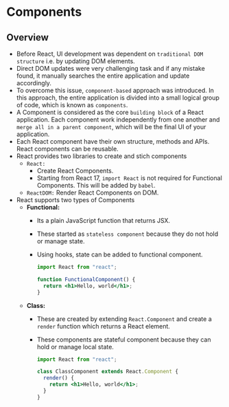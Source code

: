 # Components

## Overview
- Before React, UI development was dependent on `traditional DOM structure` i.e. by updating DOM elements.
- Direct DOM updates were very challenging task and if any mistake found, it manually searches the entire application and update accordingly.
- To overcome this issue, `component-based` approach was introduced. In this approach, the entire application is divided into a small logical group of code, which is known as `components`.
- A Component is considered as the core `building block` of a React application. Each component work independently from one another and `merge all in a parent component`, which will be the final UI of your application.
- Each React component have their own structure, methods and APIs. React components can be reusable.
- React provides two libraries to create and stich components
  - `React:` 
    - Create React Components.
    - Starting from React 17, `import React` is not required for Functional Components. This will be added by `babel`.
  - `ReactDOM:` Render React Components on DOM. 
- React supports two types of Components
  - **Functional:**
    - Its a plain JavaScript function that returns JSX.
    - These started as `stateless component` because they do not hold or manage state.
    - Using hooks, state can be added to functional component.

      ```jsx
      import React from "react";
  
      function FunctionalComponent() {
        return <h1>Hello, world</h1>;
      }
      ```
  - **Class:**
    - These are created by extending `React.Component` and create a `render` function which returns a React element. 
    - These components are stateful component because they can hold or manage local state. 

      ```jsx
      import React from "react";
  
      class ClassComponent extends React.Component {
        render() {
          return <h1>Hello, world</h1>;
        }
      }
      ```
    